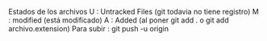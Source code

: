 Estados de los archivos
U : Untracked Files (git todavia no tiene registro)
M : modified (está modificado)
A : Added (al poner git add . o git add archivo.extension)
Para subir : git push -u origin
